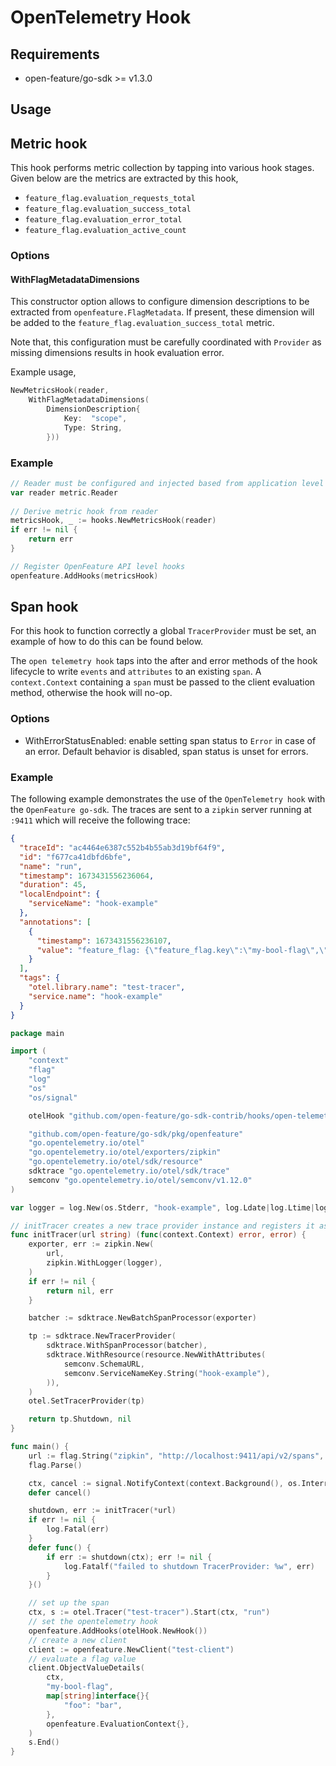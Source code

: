 # OpenTelemetry Hook

## Requirements

- open-feature/go-sdk >= v1.3.0

## Usage

## Metric hook

This hook performs metric collection by tapping into various hook stages. Given below are the metrics are extracted 
by this hook,

- `feature_flag.evaluation_requests_total`
- `feature_flag.evaluation_success_total`
- `feature_flag.evaluation_error_total`
- `feature_flag.evaluation_active_count`

### Options

#### WithFlagMetadataDimensions 

This constructor option allows to configure dimension descriptions to be extracted from `openfeature.FlagMetadata`. 
If present, these dimension will be added to the `feature_flag.evaluation_success_total` metric.

Note that, this configuration must be carefully coordinated with `Provider` as missing dimensions results in hook 
evaluation error.

Example usage,

```go
NewMetricsHook(reader,
    WithFlagMetadataDimensions(
        DimensionDescription{
            Key:  "scope",
            Type: String,
        }))
```

### Example

```go
// Reader must be configured and injected based from application level
var reader metric.Reader
        
// Derive metric hook from reader
metricsHook, _ := hooks.NewMetricsHook(reader)
if err != nil {
    return err
}

// Register OpenFeature API level hooks
openfeature.AddHooks(metricsHook)
```

## Span hook

For this hook to function correctly a global `TracerProvider` must be set, an example of how to do this can be found
below.

The `open telemetry hook` taps into the after and error methods of the hook lifecycle to write `events` and `attributes`
to an existing `span`.
A `context.Context` containing a `span` must be passed to the client evaluation method, otherwise the hook will no-op.

### Options

- WithErrorStatusEnabled: enable setting span status to `Error` in case of an error. Default behavior is disabled, 
  span status is unset for errors.

### Example

The following example demonstrates the use of the `OpenTelemetry hook` with the `OpenFeature go-sdk`. The traces are
sent to a `zipkin` server running at `:9411` which will receive the following trace:

```json
{
  "traceId": "ac4464e6387c552b4b55ab3d19bf64f9",
  "id": "f677ca41dbfd6bfe",
  "name": "run",
  "timestamp": 1673431556236064,
  "duration": 45,
  "localEndpoint": {
    "serviceName": "hook-example"
  },
  "annotations": [
    {
      "timestamp": 1673431556236107,
      "value": "feature_flag: {\"feature_flag.key\":\"my-bool-flag\",\"feature_flag.provider_name\":\"NoopProvider\",\"feature_flag.variant\":\"default-variant\"}"
    }
  ],
  "tags": {
    "otel.library.name": "test-tracer",
    "service.name": "hook-example"
  }
}
```

```go
package main

import (
	"context"
	"flag"
	"log"
	"os"
	"os/signal"

	otelHook "github.com/open-feature/go-sdk-contrib/hooks/open-telemetry/pkg"

	"github.com/open-feature/go-sdk/pkg/openfeature"
	"go.opentelemetry.io/otel"
	"go.opentelemetry.io/otel/exporters/zipkin"
	"go.opentelemetry.io/otel/sdk/resource"
	sdktrace "go.opentelemetry.io/otel/sdk/trace"
	semconv "go.opentelemetry.io/otel/semconv/v1.12.0"
)

var logger = log.New(os.Stderr, "hook-example", log.Ldate|log.Ltime|log.Llongfile)

// initTracer creates a new trace provider instance and registers it as global trace provider.
func initTracer(url string) (func(context.Context) error, error) {
	exporter, err := zipkin.New(
		url,
		zipkin.WithLogger(logger),
	)
	if err != nil {
		return nil, err
	}

	batcher := sdktrace.NewBatchSpanProcessor(exporter)

	tp := sdktrace.NewTracerProvider(
		sdktrace.WithSpanProcessor(batcher),
		sdktrace.WithResource(resource.NewWithAttributes(
			semconv.SchemaURL,
			semconv.ServiceNameKey.String("hook-example"),
		)),
	)
	otel.SetTracerProvider(tp)

	return tp.Shutdown, nil
}

func main() {
	url := flag.String("zipkin", "http://localhost:9411/api/v2/spans", "zipkin url")
	flag.Parse()

	ctx, cancel := signal.NotifyContext(context.Background(), os.Interrupt)
	defer cancel()

	shutdown, err := initTracer(*url)
	if err != nil {
		log.Fatal(err)
	}
	defer func() {
		if err := shutdown(ctx); err != nil {
			log.Fatalf("failed to shutdown TracerProvider: %w", err)
		}
	}()

	// set up the span
	ctx, s := otel.Tracer("test-tracer").Start(ctx, "run")
	// set the opentelemetry hook
	openfeature.AddHooks(otelHook.NewHook())
	// create a new client
	client := openfeature.NewClient("test-client")
	// evaluate a flag value
	client.ObjectValueDetails(
		ctx,
		"my-bool-flag",
		map[string]interface{}{
			"foo": "bar",
		},
		openfeature.EvaluationContext{},
	)
	s.End()
}
```